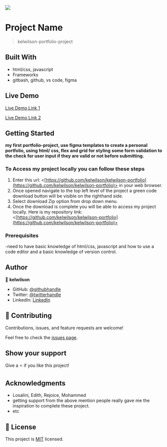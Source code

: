 ![](https://img.shields.io/badge/Microverse-blueviolet)

# Project Name

> kelwilson-portfolio-project


## Built With

- html/css, javascript
- Frameworks
- gitbash, github, vs code, figma

## Live Demo

[Live Demo Link 1](https://livedemo.com)

[Live Demo Link 2](https://kelwilson.github.io/kelwilson-portfolio/)


## Getting Started

**my first portfolio-project, use figma templates to create a personal portfolio, using html/ css, flex and grid for styling**
**some form validation to the check for user input if they are valid or not before submitting.**


### To Access my project locally you can follow these steps

1. Enter this url: <[https://github.com/kelwilson/kelwilson-portfolio](https://github.com/kelwilson/kelwilson-portfolio)> in your web browser.
2. Once opened navigate to the top left level of the project a green code download button will be visible on the righthand side.
3. Select download Zip option from drop down menu.
4. Once the download is complete you will be able to access my project locally.
   Here is my repository link: <[https://github.com/kelwilson/kelwilson-portfolio](https://github.com/kelwilson/kelwilson-portfolio)>

### Prerequisites

-need to have basic knowledge of html/css, javascript and how to use a code editor and a basic knowledge of version control.


## Author

👤 **kelwilson**

- GitHub: [@githubhandle](https://github.com/kelwilson)
- Twitter: [@twitterhandle](https://twitter.com/BesongMaris)
- LinkedIn: [LinkedIn](https://linkedin.com/in/kelly-besong-b33074237)


## 🤝 Contributing

Contributions, issues, and feature requests are welcome!

Feel free to check the [issues page](https://github.com/kelwilson/kelwilson-portfolio/issues).

## Show your support

Give a ⭐️ if you like this project!

## Acknowledgments

- Losalini, Edith, Rejoice, Mohammed
- getting support from the above mention people really gave me the inspiration to complete these project.
- etc

## 📝 License

This project is [MIT](./MIT.md) licensed.

